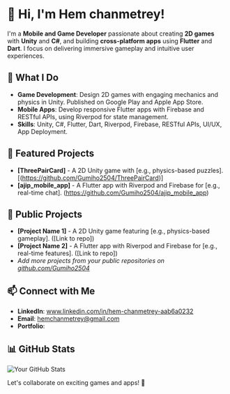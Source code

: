 # 👋 Hi, I'm Hem chanmetrey!

I'm a **Mobile and Game Developer** passionate about creating **2D games** with **Unity** and **C#**, and building **cross-platform apps** using **Flutter** and **Dart**. I focus on delivering immersive gameplay and intuitive user experiences.

## 🚀 What I Do
- **Game Development**: Design 2D games with engaging mechanics and physics in Unity. Published on Google Play and Apple App Store.
- **Mobile Apps**: Develop responsive Flutter apps with Firebase and RESTful APIs, using Riverpod for state management.
- **Skills**: Unity, C#, Flutter, Dart, Riverpod, Firebase, RESTful APIs, UI/UX, App Deployment.

## 🌟 Featured Projects
- **[ThreePairCard]** - A 2D Unity game with [e.g., physics-based puzzles]. [(https://github.com/Gumiho2504/ThreePairCard)]
- **[ajip_mobile_app]** - A Flutter app with Riverpod and Firebase for [e.g., real-time chat]. (https://github.com/Gumiho2504/ajip_mobile_app)
## 🌟 Public Projects
- **[Project Name 1]** - A 2D Unity game featuring [e.g., physics-based gameplay]. ([Link to repo])
- **[Project Name 2]** - A Flutter app with Riverpod and Firebase for [e.g., real-time features]. ([Link to repo])
- *Add more projects from your public repositories on [github.com/Gumiho2504](https://github.com/Gumiho2504)*
## 📫 Connect with Me
- **LinkedIn**: www.linkedin.com/in/hem-chanmetrey-aab6a0232
- **Email**: hemchanmetrey@gmail.com
- **Portfolio**: 
## 📊 GitHub Stats
![Your GitHub Stats](https://github-readme-stats.vercel.app/api?username=Gumiho2504&show_icons=true&theme=radical)

Let's collaborate on exciting games and apps! 🚀

